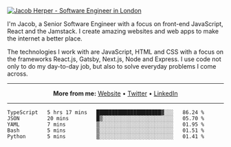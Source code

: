 [![Jacob Herper - Software Engineer in London](https://res.cloudinary.com/jacobherper/image/upload/v1595605963/github_banner.png)](https://herper.io/)

I'm Jacob, a Senior Software Engineer with a focus on front-end JavaScript, React and the Jamstack. I create amazing websites and web apps to make the internet a better place.

The technologies I work with are JavaScript, HTML and CSS with a focus on the frameworks React.js, Gatsby, Next.js, Node and Express. I use code not only to do my day-to-day job, but also to solve everyday problems I come across.

-----

<p align="center">
  <strong>More from me:</strong> 
  <a href="https://herper.io">Website</a> •
  <a href="https://twitter.com/intent/follow?screen_name=jakeherp&tw_p=followbutton">Twitter</a> •
  <a href="https://www.linkedin.com/in/jacobherper/">LinkedIn</a>
</p>

-----

<!--START_SECTION:waka-->
```text
TypeScript   5 hrs 17 mins   █████████████████████▓░░░   86.24 % 
JSON         20 mins         █▒░░░░░░░░░░░░░░░░░░░░░░░   05.70 % 
YAML         7 mins          ▒░░░░░░░░░░░░░░░░░░░░░░░░   01.95 % 
Bash         5 mins          ▒░░░░░░░░░░░░░░░░░░░░░░░░   01.51 % 
Python       5 mins          ▒░░░░░░░░░░░░░░░░░░░░░░░░   01.41 % 
```
<!--END_SECTION:waka-->
